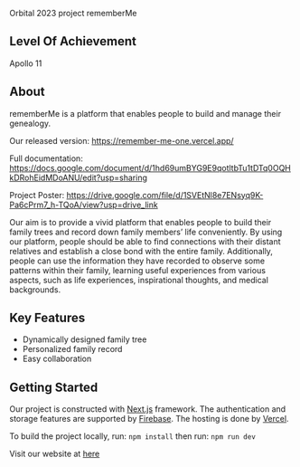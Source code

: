 Orbital 2023 project rememberMe

## Level Of Achievement

Apollo 11

## About

rememberMe is a platform that enables people to build and manage their genealogy.

Our released version: https://remember-me-one.vercel.app/

Full documentation: https://docs.google.com/document/d/1hd69umBYG9E9qotltbTu1tDTq0OQHkDRohEidMDoANU/edit?usp=sharing

Project Poster: https://drive.google.com/file/d/1SVEtNl8e7ENsyq9K-Pa6cPrm7_h-TQoA/view?usp=drive_link

Our aim is to provide a vivid platform that enables people to build their family trees and record down family members’ life conveniently. By using our platform, people should be able to find connections with their distant relatives and establish a close bond with the entire family. Additionally, people can use the information they have recorded to observe some patterns within their family, learning useful experiences from various aspects, such as life experiences, inspirational thoughts, and medical backgrounds.

## Key Features

- Dynamically designed family tree
- Personalized family record
- Easy collaboration

## Getting Started

Our project is constructed with [Next.js](https://nextjs.org/) framework. The authentication and storage features are supported by [Firebase](https://firebase.google.com/). The hosting is done by [Vercel](https://vercel.com/dashboard).

To build the project locally, run:
`npm install`
then run:
`npm run dev`

Visit our website at [here](https://remember-me-one.vercel.app/)

<!-- To learn more about Next.js, take a look at the following resources:

- [Next.js Documentation](https://nextjs.org/docs) - learn about Next.js features and API.
- [Learn Next.js](https://nextjs.org/learn) - an interactive Next.js tutorial.

You can check out [the Next.js GitHub repository](https://github.com/vercel/next.js/) - your feedback and contributions are welcome!

## Deploy on Vercel

The easiest way to deploy your Next.js app is to use the [Vercel Platform](https://vercel.com/new?utm_medium=default-template&filter=next.js&utm_source=create-next-app&utm_campaign=create-next-app-readme) from the creators of Next.js.

Check out our [Next.js deployment documentation](https://nextjs.org/docs/deployment) for more details. -->
